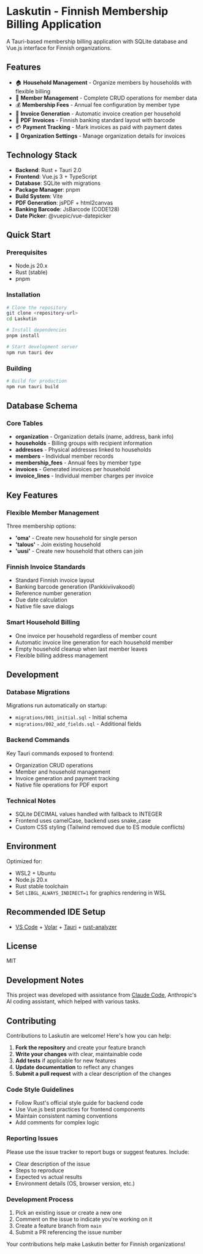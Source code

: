 # Laskutin - Finnish Membership Billing Application

A Tauri-based membership billing application with SQLite database and Vue.js interface for Finnish organizations.

## Features

- 🏠 **Household Management** - Organize members by households with flexible billing
- 👥 **Member Management** - Complete CRUD operations for member data
- 💰 **Membership Fees** - Annual fee configuration by member type
- 📄 **Invoice Generation** - Automatic invoice creation per household
- 📄 **PDF Invoices** - Finnish banking standard layout with barcode
- 💳 **Payment Tracking** - Mark invoices as paid with payment dates
- 🏢 **Organization Settings** - Manage organization details for invoices

## Technology Stack

- **Backend**: Rust + Tauri 2.0
- **Frontend**: Vue.js 3 + TypeScript
- **Database**: SQLite with migrations
- **Package Manager**: pnpm
- **Build System**: Vite
- **PDF Generation**: jsPDF + html2canvas
- **Banking Barcode**: JsBarcode (CODE128)
- **Date Picker**: @vuepic/vue-datepicker

## Quick Start

### Prerequisites

- Node.js 20.x
- Rust (stable)
- pnpm

### Installation

```bash
# Clone the repository
git clone <repository-url>
cd Laskutin

# Install dependencies
pnpm install

# Start development server
npm run tauri dev
```

### Building

```bash
# Build for production
npm run tauri build
```

## Database Schema

### Core Tables

- **organization** - Organization details (name, address, bank info)
- **households** - Billing groups with recipient information
- **addresses** - Physical addresses linked to households
- **members** - Individual member records
- **membership_fees** - Annual fees by member type
- **invoices** - Generated invoices per household
- **invoice_lines** - Individual member charges per invoice

## Key Features

### Flexible Member Management

Three membership options:
- **'oma'** - Create new household for single person
- **'talous'** - Join existing household
- **'uusi'** - Create new household that others can join

### Finnish Invoice Standards

- Standard Finnish invoice layout
- Banking barcode generation (Pankkiviivakoodi)
- Reference number generation
- Due date calculation
- Native file save dialogs

### Smart Household Billing

- One invoice per household regardless of member count
- Automatic invoice line generation for each household member
- Empty household cleanup when last member leaves
- Flexible billing address management

## Development

### Database Migrations

Migrations run automatically on startup:
- `migrations/001_initial.sql` - Initial schema
- `migrations/002_add_fields.sql` - Additional fields

### Backend Commands

Key Tauri commands exposed to frontend:
- Organization CRUD operations
- Member and household management
- Invoice generation and payment tracking
- Native file operations for PDF export

### Technical Notes

- SQLite DECIMAL values handled with fallback to INTEGER
- Frontend uses camelCase, backend uses snake_case
- Custom CSS styling (Tailwind removed due to ES module conflicts)

## Environment

Optimized for:
- WSL2 + Ubuntu
- Node.js 20.x
- Rust stable toolchain
- Set `LIBGL_ALWAYS_INDIRECT=1` for graphics rendering in WSL

## Recommended IDE Setup

- [VS Code](https://code.visualstudio.com/) + [Volar](https://marketplace.visualstudio.com/items?itemName=Vue.volar) + [Tauri](https://marketplace.visualstudio.com/items?itemName=tauri-apps.tauri-vscode) + [rust-analyzer](https://marketplace.visualstudio.com/items?itemName=rust-lang.rust-analyzer)

## License

MIT

## Development Notes

This project was developed with assistance from [Claude Code](https://claude.ai/code), Anthropic's AI coding assistant, which helped with various tasks.

## Contributing

Contributions to Laskutin are welcome! Here's how you can help:

1. **Fork the repository** and create your feature branch
2. **Write your changes** with clear, maintainable code
3. **Add tests** if applicable for new features
4. **Update documentation** to reflect any changes
5. **Submit a pull request** with a clear description of the changes

### Code Style Guidelines

- Follow Rust's official style guide for backend code
- Use Vue.js best practices for frontend components
- Maintain consistent naming conventions
- Add comments for complex logic

### Reporting Issues

Please use the issue tracker to report bugs or suggest features. Include:
- Clear description of the issue
- Steps to reproduce
- Expected vs actual results
- Environment details (OS, browser version, etc.)

### Development Process

1. Pick an existing issue or create a new one
2. Comment on the issue to indicate you're working on it
3. Create a feature branch from `main`
4. Submit a PR referencing the issue number

Your contributions help make Laskutin better for Finnish organizations!
